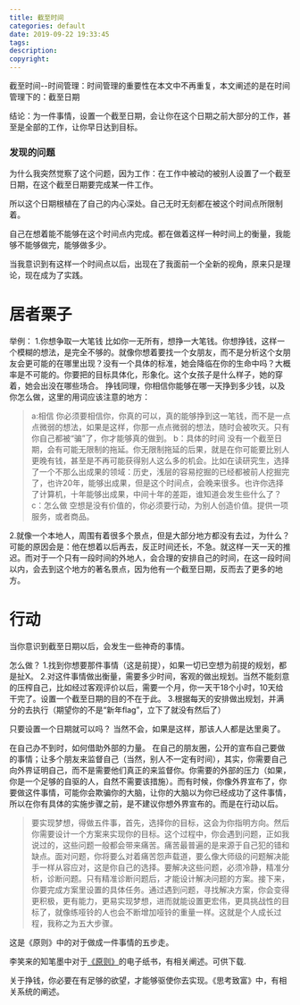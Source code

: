 ```yaml
---
title: 截至时间
categories: default
date: 2019-09-22 19:33:45
tags:
description:
copyright:
---
```

截至时间--时间管理：时间管理的重要性在本文中不再重复，本文阐述的是在时间管理下的：截至日期

结论：为一件事情，设置一个截至日期，会让你在这个日期之前大部分的工作，甚至是全部的工作，让你早日达到目标。
<!-- more -->
### 发现的问题
为什么我突然觉察了这个问题，因为工作：在工作中被动的被别人设置了一个截至日期，在这个截至日期要完成某一件工作。

所以这个日期根植在了自己的内心深处。自己无时无刻都在被这个时间点所限制着。

自己在想着能不能够在这个时间点内完成。都在做着这样一种时间上的衡量，我能够不能够做完，能够做多少。

当我意识到有这样一个时间点以后，出现在了我面前一个全新的视角，原来只是理论，现在成为了实践。
# 居者栗子

举例：
1.你想争取一大笔钱
比如你一无所有，想挣一大笔钱。你想挣钱，这样一个模糊的想法，是完全不够的。就像你想着要找一个女朋友，而不是分析这个女朋友会更可能的在哪里出现？没有一个具体的标准，她会降临在你的生命中吗？大概率是不可能的。你要把的目标具体化，形象化。这个女孩子是什么样子，她的穿着，她会出没在哪些场合。
挣钱同理，你相信你能够在哪一天挣到多少钱，以及你怎么做，这里的用词应该注意的地方：

  > a:相信  你必须要相信你，你真的可以，真的能够挣到这一笔钱，而不是一点点微弱的想法，如果是这样，你那一点点微弱的想法，随时会被吹灭。只有你自己都被“骗”了，你才能够真的做到。
   b：具体的时间 没有一个截至日期，会有可能无限制的拖延。你无限制拖延的后果，就是在你可能要比别人更晚有钱，甚至是不再可能获得别人这么多的机会。比如在读研究生，选择了一个不那么出成果的领域：历史，浅层的容易挖掘的已经都被前人挖掘完了，也许20年，能够出成果，但是这个时间点，会晚来很多。也许你选择了计算机，十年能够出成果，中间十年的差距，谁知道会发生些什么了？
  c：怎么做 空想是没有价值的，你必须要行动，为别人创造价值。提供一项服务，或者商品。

2.就像一个本地人，周围有着很多个景点，但是大部分地方都没有去过，为什么？可能的原因会是：他在想着以后再去，反正时间还长，不急。就这样一天一天的推迟。而对于一个只有一段时间的外地人，会合理的安排自己的时间，在这一段时间以内，会去到这个地方的著名景点，因为他有一个截至日期，反而去了更多的地方。

# 行动
当你意识到截至日期以后，会发生一些神奇的事情。

怎么做？
1.找到你想要那件事情（这是前提），如果一切已空想为前提的规划，都是扯X。
2.对这件事情做出衡量，需要多少时间，客观的做出规划。当然不能刻意的压榨自己，比如经过客观评价以后，需要一个月，你一天干18个小时，10天给干完了。设置一个截至日期的目的不在于此。
3.根据每天的安排做出规划，并满分的去执行（期望你的不是“新年flag”，立下了就没有然后了）

只要设置一个日期就可以吗？
当然不会，如果是这样，那该人人都是达里奥了。

在自己办不到时，如何借助外部的力量。
在自己的朋友圈，公开的宣布自己要做的事情；让多个朋友来监督自己（当然，别人不一定有时间），其实，你需要自己向外界证明自己，而不是需要他们真正的来监督你。你需要的外部的压力（如果，你是一个足够的自驱的人，自然不需要该措施）。而有时候，你像外界宣布了，你要做这件事情，可能你会欺骗你的大脑，让你的大脑以为你已经成功了这件事情，所以在你有具体的实施步骤之前，是不建议你想外界宣布的。而是在行动以后。

> 要实现梦想，得做五件事，首先，选择你的目标，这会为你指明方向。然后你需要设计一个方案来实现你的目标。这个过程中，你会遇到问题，正如我说过的，这些问题一般都会带来痛苦。痛苦最普遍的是来源于自己犯的错和缺点。面对问题，你将要么对着痛苦怨声载道，要么像大师级的问题解决能手一样从容应对，这是你自己的选择。要解决这些问题，必须冷静，精准分析，诊断问题。只有精准诊断问题后，才能设计解决问题的方案。接下来，你要完成方案里设置的具体任务。通过遇到问题，寻找解决方案，你会变得更积极，更有能力，更易实现梦想，进而就能设置更宏伟，更具挑战性的目标了，就像练哑铃的人也会不断增加哑铃的重量一样。这就是个人成长过程，我称之为五大步骤。

这是《原则》中的对于做成一件事情的五步走。

李笑来的知笔墨中对于[《原则》](https://www.jianshu.com/p/2da8e21b08cc)的电子纸书，有相关阐述。可供下载.

关于挣钱，你必要在有足够的欲望，才能够驱使你去实现。《思考致富》中，有相关系统的阐述。
